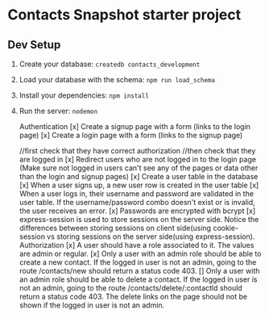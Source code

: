 # Contacts Snapshot starter project

## Dev Setup

1. Create your database: `createdb contacts_development`
1. Load your database with the schema: `npm run load_schema`
1. Install your dependencies: `npm install`
1. Run the server: `nodemon`


    Authentication
      [x]  Create a signup page with a form (links to the login page)
      [x]  Create a login page with a form (links to the signup page)
      
      //first check that they have correct authorization 
      //then check that they are logged in
      [x]  Redirect users who are not logged in to the login page (Make sure not logged in users can't see any of the pages or data other than the login and signup pages)
      [x]  Create a user table in the database
      [x]  When a user signs up, a new user row is created in the user table
      [x]  When a user logs in, their username and password are validated in the user table. If the username/password combo doesn't exist or is invalid, the user receives an error.
      [x]  Passwords are encrypted with bcrypt
      [x]  express-session is used to store sessions on the server side. Notice the differences between  storing sessions on client side(using cookie-session vs storing sessions on the server side(using express-session).
    Authorization
      [x]  A user should have a role associated to it. The values are admin or regular.
      [x]  Only a user with an admin role should be able to create a new contact. If the logged in user is not an admin, going to the route /contacts/new should return a status code 403.
      []  Only a user with an admin role should be able to delete a contact. If the logged in user is not an admin, going to the route /contacts/delete/:contactId should return a status code 403. The delete links on the page should not be shown if the logged in user is not an admin.

